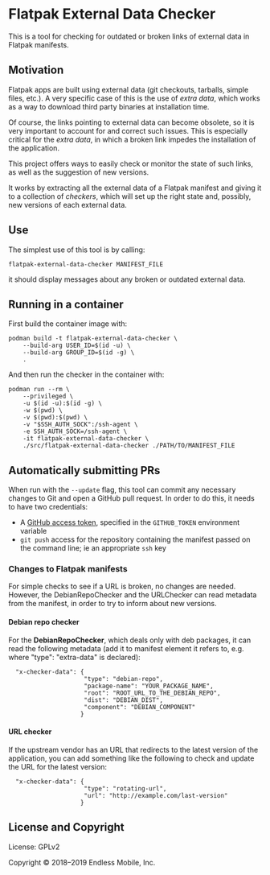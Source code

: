 # Flatpak External Data Checker

This is a tool for checking for outdated or broken links of external
data in Flatpak manifests.

## Motivation

Flatpak apps are built using external data (git checkouts, tarballs,
simple files, etc.). A very specific case of this is the use of *extra
data*, which works as a way to download third party binaries at
installation time.

Of course, the links pointing to external data can become obsolete, so
it is very important to account for and correct such issues.
This is especially critical for the *extra data*, in which a broken link
impedes the installation of the application.

This project offers ways to easily check or monitor the state of such
links, as well as the suggestion of new versions.

It works by extracting all the external data of a Flatpak manifest and
giving it to a collection of *checkers*, which will set up the right
state and, possibly, new versions of each external data.

## Use

The simplest use of this tool is by calling:

```
flatpak-external-data-checker MANIFEST_FILE
```

it should display messages about any broken or outdated external data.

## Running in a container

First build the container image with:
```
podman build -t flatpak-external-data-checker \
    --build-arg USER_ID=$(id -u) \
    --build-arg GROUP_ID=$(id -g) \
    .
```

And then run the checker in the container with:
```
podman run --rm \
    --privileged \
    -u $(id -u):$(id -g) \
    -w $(pwd) \
    -v $(pwd):$(pwd) \
    -v "$SSH_AUTH_SOCK":/ssh-agent \
    -e SSH_AUTH_SOCK=/ssh-agent \
    -it flatpak-external-data-checker \
    ./src/flatpak-external-data-checker ./PATH/TO/MANIFEST_FILE
```

## Automatically submitting PRs

When run with the `--update` flag, this tool can commit any necessary changes
to Git and open a GitHub pull request. In order to do this, it needs to have
two credentials:

* A [GitHub access token](https://help.github.com/en/articles/creating-a-personal-access-token-for-the-command-line),
  specified in the `GITHUB_TOKEN` environment variable
* `git push` access for the repository containing the manifest passed on the
  command line; ie an appropriate `ssh` key

### Changes to Flatpak manifests

For simple checks to see if a URL is broken, no changes are needed.
However, the DebianRepoChecker and the URLChecker can read
metadata from the manifest, in order to try to inform about new
versions.

#### Debian repo checker

For the **DebianRepoChecker**, which deals only with deb packages, it
can read the following metadata (add it to manifest element it refers
to, e.g. where "type": "extra-data" is declared):

```
  "x-checker-data": {
                     "type": "debian-repo",
                     "package-name": "YOUR_PACKAGE_NAME",
                     "root": "ROOT_URL_TO_THE_DEBIAN_REPO",
                     "dist": "DEBIAN_DIST",
                     "component": "DEBIAN_COMPONENT"
                    }
```

#### URL checker

If the upstream vendor has an URL that redirects to the latest version of the
application, you can add something like the following to check and update the URL for
the latest version:

```
  "x-checker-data": {
                     "type": "rotating-url",
                     "url": "http://example.com/last-version"
                    }
```

## License and Copyright

License: GPLv2

Copyright © 2018–2019 Endless Mobile, Inc.
